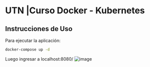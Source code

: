 # UTN |Curso Docker - Kubernetes

## Instrucciones de Uso

Para ejecutar la aplicación:

```bash
docker-compose up -d
```

Luego ingresar a localhost:8080/
![image](https://github.com/f4cuL/utn-curso-docker/assets/56969887/315ad222-b1a6-49c3-955e-7ae8a089f2ce)


